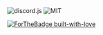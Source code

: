 <a>
      <img src="https://img.shields.io/badge/discord-js-ff7700.svg" alt="discord.js">
  </a>

<a>
<img src="https://img.shields.io/github/license/TheHellCat0/discord-shuka-bot?style=flat-square" alt="MIT">
</a>

[![ForTheBadge built-with-love](http://ForTheBadge.com/images/badges/built-with-love.svg)](https://GitHub.com/Naereen/) 
